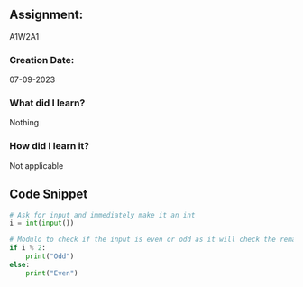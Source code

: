 ## Assignment:
A1W2A1

### Creation Date:
07-09-2023

### What did I learn?
Nothing

### How did I learn it?
Not applicable

## Code Snippet
```python
# Ask for input and immediately make it an int
i = int(input())

# Modulo to check if the input is even or odd as it will check the remainder
if i % 2:
    print("Odd")
else:
    print("Even")
```
